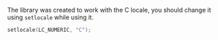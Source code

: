 The library was created to work with the C locale, you should change it using `setlocale` while using it.
```c
setlocale(LC_NUMERIC, "C");
```

